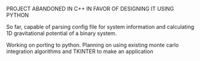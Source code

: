 PROJECT ABANDONED IN C++ IN FAVOR OF DESIGNING IT USING PYTHON

So far, capable of parsing config file for system information and calculating 1D gravitational potential of a binary system.

Working on porting to python. Planning on using existing monte carlo integration algorithms and TKINTER to make an application
